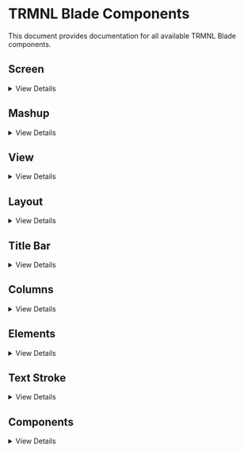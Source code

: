 # TRMNL Blade Components

This document provides documentation for all available TRMNL Blade components.

## Screen
<details>
<summary>View Details</summary>

The root component that wraps the entire application.

### Props
- `noBleed` (boolean, default: false) - Removes the default screen padding when set to true

### Example
```blade
<x-trmnl::screen>
    <!-- Your content here -->
</x-trmnl::screen>
```
</details>

## Mashup
<details>
<summary>View Details</summary>

Layout component for creating mixed content layouts.

### Props
- `mashupLayout` (string, default: '1Lx1R') - Layout pattern

### Example
```blade
<x-trmnl::mashup mashupLayout="1Lx1R">
    <!-- Your content here -->
</x-trmnl::mashup>
```
</details>


## View
<details>
<summary>View Details</summary>

Container component for view layouts.

### Props
- `size` (`full` `half_horizontal` `half_vertical` `quadrant`, default: 'full') - Size of the view container

### Example
```blade
<x-trmnl::view size="full">
    <!-- Your content here -->
</x-trmnl::view>
```
</details>

## Layout
<details>
<summary>View Details</summary>

Flexible layout component for organizing content.

### Props
- `direction` (`row` `col`, optional) - Layout direction
- `alignment` (`left` `right` `center-x` `top` `center-y` `bottom` `center`, optional) - Alignment Modifier
- `stretch` (`default` `stretch-x` `stretch-y`, optional) - Stretch behavior ('default' or custom)

### Example
```blade
<x-trmnl::layout direction="col" alignment="center">
    <!-- Your content here -->
</x-trmnl::layout>
```
</details>

## Title Bar
<details>
<summary>View Details</summary>

Header component with title and optional image.

### Props
- `title` (string, required) - The title text
- `image` (string, optional) - Path to the image or `inline` for custom content (e.g. inline SVG)
- `instance` (string, optional) - Instance identifier

### Example
```blade
<x-trmnl::title-bar title="My App" image="https://usetrmnl.com/images/plugins/trmnl--render.svg" instance="Instance Name">
    <!-- Optional inline content when image="inline" -->
</x-trmnl::title-bar>
```
</details>

## Columns
<details>
<summary>View Details</summary>

Grid-based column layout system.

### Components
- `columns` - Main columns container
- `column` - Individual column container

### Example
```blade
<x-trmnl::columns>
    <x-trmnl::column>
        <!-- Column 1 content -->
    </x-trmnl::column>
    <x-trmnl::column>
        <!-- Column 2 content -->
    </x-trmnl::column>
</x-trmnl::columns>
```
</details>

## Elements
<details>
<summary>View Details</summary>

Basic UI elements for building interfaces.

### Components
- `text` - Text element
  - Props:
    - `alignment` (string, default: 'left') - Text alignment
    - `shading` (string, optional) - Text shading style

- `title` - Title element
  - Props:
    - `size` (string, optional) - Title size ('small' or default)

- `value` - Value display
  - Props:
    - `size` (string, optional) - Value size
    - `textStroke` (string, optional) - Text stroke style

- `label` - Label element
  - Props:
    - `variant` (string, optional) - Label variant
    - `size` (string, optional) - Label size

- `description` - Description text
  - Props: None

- `clamp` - Text clamping
  - Props:
    - `lines` (string, default: '1') - Number of lines to clamp

### Example
```blade
<x-trmnl::text alignment="center">
    <x-trmnl::title size="small">Section Title</x-trmnl::title>
    <x-trmnl::value size="large">42</x-trmnl::value>
    <x-trmnl::label variant="primary">Status</x-trmnl::label>
    <x-trmnl::description>Detailed description here</x-trmnl::description>
    <x-trmnl::clamp lines="2">Long text that will be clamped...</x-trmnl::clamp>
</x-trmnl::text>
```
</details>

## Text Stroke
<details>
<summary>View Details</summary>

Text styling component for adding stroke effects.

### Usage
Applied through the `textStroke` prop on text-based components.

### Example
```blade
<x-trmnl::value textStroke="small">Stroked Text</x-trmnl::value>
```
</details>

## Components
<details>
<summary>View Details</summary>

Complex UI components for specific use cases.

### Rich Text
- Props:
  - `align` (string, default: 'left') - Text alignment
  - `gapSize` (string, default: 'large') - Gap size

### Item
- Props: None

### Table
- Props:
  - `size` (string, optional) - Table size (e.g. `condensed`)

### Example
```blade
<x-trmnl::richtext align="center" gapSize="large">
    <!-- Rich text content -->
</x-trmnl::richtext>

<x-trmnl::item>
    <!-- Item content -->
</x-trmnl::item>

<x-trmnl::table size="condensed">
    <!-- Table content -->
</x-trmnl::table>
```
</details>
